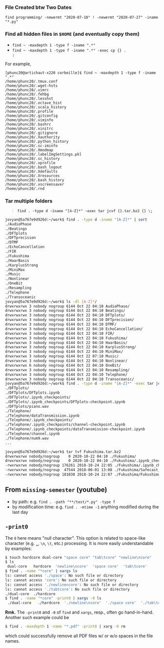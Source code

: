 ### File Created btw Two Dates
```
find programming/ -newermt "2020-07-10" ! -newermt "2020-07-27" -iname "*.py"
```


### Find all hidden files in <code>$HOME</code> (and eventually copy them)
- <code>find ~ -maxdepth 1 -type f -iname ".\*"</code>
- <code>find ~ -maxdepth 1 -type f -iname ".\*" -exec cp {} . \;</code>

For example,
```
[phunc20@artichaut-x220 corbeille]$ find ~ -maxdepth 1 -type f -iname ".*"
/home/phunc20/.tmux.conf
/home/phunc20/.wget-hsts
/home/phunc20/.vimrc
/home/phunc20/.fehbg
/home/phunc20/.lesshst
/home/phunc20/.octave_hist
/home/phunc20/.scala_history
/home/phunc20/.profile
/home/phunc20/.gitconfig
/home/phunc20/.viminfo
/home/phunc20/.bashrc
/home/phunc20/.xinitrc
/home/phunc20/.gitignore
/home/phunc20/.Xauthority
/home/phunc20/.python_history
/home/phunc20/.sc-iminfo
/home/phunc20/.Xmodmap
/home/phunc20/.labelImgSettings.pkl
/home/phunc20/.sc_history
/home/phunc20/.xprofile
/home/phunc20/.bash_logout
/home/phunc20/.Xdefaults
/home/phunc20/.Xresources
/home/phunc20/.bash_history
/home/phunc20/.xscreensaver
/home/phunc20/.rnd
```


### Tar multiple folders
> **`find . -type d -iname "[A-Z]*" -exec tar jcvf {}.tar.bz2 {} \;`**

```bash
jovyan@5a767e9d926d:~/work$ find . -type d -iname "[A-Z]*" | sort
./AudioPhase
./Beatings
./DFTplots
./DFTprecision
./DTMF
./EchoCancellation
./FIR
./Fukushima
./HaarBasis
./KarplusStrong
./MiniMax
./Music
./Nonlinear
./OneBit
./Resampling
./Telephone
./Transoceanic
jovyan@5a767e9d926d:~/work$ ls -dl [A-Z]*/
drwxrwxrwx 3 nobody nogroup 6144 Oct 22 04:10 AudioPhase/
drwxrwxrwx 3 nobody nogroup 6144 Oct 22 04:10 Beatings/
drwxrwxrwx 3 nobody nogroup 6144 Oct 22 04:10 DFTplots/
drwxrwxrwx 3 nobody nogroup 6144 Oct 22 04:10 DFTprecision/
drwxrwxrwx 3 nobody nogroup 6144 Oct 22 04:10 DTMF/
drwxrwxrwx 3 nobody nogroup 6144 Oct 22 04:10 EchoCancellation/
drwxrwxrwx 3 nobody nogroup 6144 Oct 22 04:10 FIR/
drwxrwxrwx 3 nobody nogroup 6144 Oct 22 04:10 Fukushima/
drwxrwxrwx 3 nobody nogroup 6144 Oct 22 04:10 HaarBasis/
drwxrwxrwx 3 nobody nogroup 6144 Oct 22 04:10 KarplusStrong/
drwxrwxrwx 3 nobody nogroup 6144 Oct 22 04:10 MiniMax/
drwxrwxrwx 3 nobody nogroup 6144 Oct 22 07:10 Music/
drwxrwxrwx 3 nobody nogroup 6144 Oct 22 04:10 Nonlinear/
drwxrwxrwx 6 nobody nogroup 6144 Oct 22 04:10 OneBit/
drwxrwxrwx 3 nobody nogroup 6144 Oct 22 04:10 Resampling/
drwxrwxrwx 3 nobody nogroup 6144 Oct 22 04:10 Telephone/
drwxrwxrwx 3 nobody nogroup 6144 Oct 22 04:10 Transoceanic/
jovyan@5a767e9d926d:~/work$ find . -type d -iname "[A-Z]*" -exec tar jcvf {}.tar.bz2 {} \;
./DFTplots/
./DFTplots/DFTplots.ipynb
./DFTplots/.ipynb_checkpoints/
./DFTplots/.ipynb_checkpoints/DFTplots-checkpoint.ipynb
./DFTplots/piano.wav
./Telephone/
./Telephone/dataTransmission.ipynb
./Telephone/.ipynb_checkpoints/
./Telephone/.ipynb_checkpoints/channel-checkpoint.ipynb
./Telephone/.ipynb_checkpoints/dataTransmission-checkpoint.ipynb
./Telephone/channel.ipynb
./Telephone/num9.wav
...

jovyan@5a767e9d926d:~/work$ tar tvf Fukushima.tar.bz2
drwxrwxrwx nobody/nogroup    0 2020-10-22 04:10 ./Fukushima/
drwxrwxrwx nobody/nogroup    0 2020-10-22 04:10 ./Fukushima/.ipynb_checkpoints/
-rwxrwxrwx nobody/nogroup 176261 2018-10-24 22:05 ./Fukushima/.ipynb_checkpoints/Fukushima-checkpoint.ipynb
-rwxrwxrwx nobody/nogroup  47544 2018-06-01 13:08 ./Fukushima/Safecast_data.txt
-rwxrwxrwx nobody/nogroup 181038 2018-10-24 22:07 ./Fukushima/Fukushima.ipynb
```


## From `missing-semester` (youtube)
- by path: e.g. `find . -path "**/test/*.py" -type f`
- by modification time: e.g. `find . -mtime -1` anything modified during the last day


## `-print0`
The `0` here means "null character". This option is related to space-like character (e.g. `␣`, `\n`, `\t`, etc.) processing.
It is more easily understandable by examples:

```sh
$ touch hardcore dual-core "space core" "tab\tcore" "newline\ncore"
$ ls
 dual-core   hardcore  'newline\ncore'  'space core'  'tab\tcore'
$ find . -name "*core" | xargs ls
ls: cannot access './space': No such file or directory
ls: cannot access 'core': No such file or directory
ls: cannot access './newlinencore': No such file or directory
ls: cannot access './tabtcore': No such file or directory
./dual-core  ./hardcore
$ find . -name "*core" -print0 | xargs -0 ls
 ./dual-core   ./hardcore  './newline\ncore'  './space core'  './tab\tcore'
```

**Rmk.** The `-print0` and `-0` of `find` and `xargs`, resp., often go hand-in-hand. Another such example could be
```sh
$ find . -maxdepth 1 -name "*.pdf" -print0 | xarg -0 rm
```
which could successfully remove all PDF files w/ or w/o spaces in the file names.


